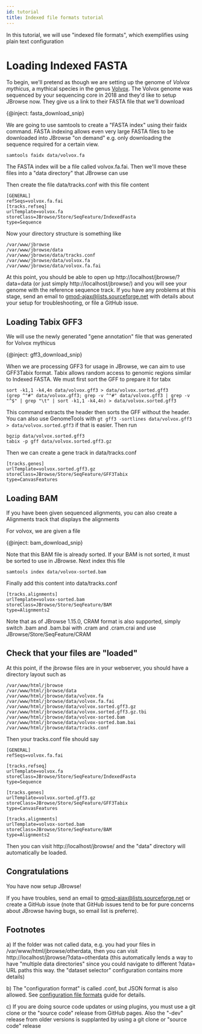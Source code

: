 ```yaml
---
id: tutorial
title: Indexed file formats tutorial
---
```



In this tutorial, we will use "indexed file formats", which exemplifies using plain text configuration

# Loading Indexed FASTA

To begin, we'll pretend as though we are setting up the genome of *Volvox mythicus*, a mythical species in the genus [Volvox](https://en.wikipedia.org/wiki/Volvox). The Volvox genome was sequenced by your sequencing core in 2018 and they'd like to setup JBrowse now. They give us a link to their FASTA file that we'll download

{@inject: fasta_download_snip}

We are going to use samtools to create a "FASTA index" using their faidx command. FASTA indexing allows even very large FASTA files to be downloaded into JBrowse "on demand" e.g. only downloading the sequence required for a certain view.

    samtools faidx data/volvox.fa

The FASTA index will be a file called volvox.fa.fai. Then we'll move these files into a "data directory" that JBrowse can use


Then create the file data/tracks.conf with this file content

    [GENERAL]
    refSeqs=volvox.fa.fai
    [tracks.refseq]
    urlTemplate=volvox.fa
    storeClass=JBrowse/Store/SeqFeature/IndexedFasta
    type=Sequence



Now your directory structure is something like

    /var/www/jbrowse
    /var/www/jbrowse/data
    /var/www/jbrowse/data/tracks.conf
    /var/www/jbrowse/data/volvox.fa
    /var/www/jbrowse/data/volvox.fa.fai

At this point, you should be able to open up http://localhost/jbrowse/?data=data (or just simply http://localhost/jbrowse/) and you will see your genome with the reference sequence track. If you have any problems at this stage, send an email to gmod-ajax@lists.sourceforge.net with details about your setup for troubleshooting, or file a GitHub issue.


## Loading Tabix GFF3

We will use the newly generated "gene annotation" file that was generated for Volvox mythicus

{@inject: gff3_download_snip}

When we are processing GFF3 for usage in JBrowse, we can aim to use GFF3Tabix format. Tabix allows random access to genomic regions similar to Indexed FASTA. We must first sort the GFF to prepare it for tabx

    sort -k1,1 -k4,4n data/volvox.gff3 > data/volvox.sorted.gff3
    (grep ^"#" data/volvox.gff3; grep -v ^"#" data/volvox.gff3 | grep -v "^$" | grep "\t" | sort -k1,1 -k4,4n) > data/volvox.sorted.gff3

This command extracts the header then sorts the GFF without the header. You can also use GenomeTools with `gt gff3 -sortlines data/volvox.gff3 > data/volvox.sorted.gff3` if that is easier. Then run

    bgzip data/volvox.sorted.gff3
    tabix -p gff data/volvox.sorted.gff3.gz


Then we can create a gene track in data/tracks.conf

    [tracks.genes]
    urlTemplate=volvox.sorted.gff3.gz
    storeClass=JBrowse/Store/SeqFeature/GFF3Tabix
    type=CanvasFeatures

## Loading BAM

If you have been given sequenced alignments, you can also create a Alignments track that displays the alignments

For volvox, we are given a file

{@inject: bam_download_snip}

Note that this BAM file is already sorted. If your BAM is not sorted, it must be sorted to use in JBrowse. Next index this file

    samtools index data/volvox-sorted.bam

Finally add this content into data/tracks.conf

    [tracks.alignments]
    urlTemplate=volvox-sorted.bam
    storeClass=JBrowse/Store/SeqFeature/BAM
    type=Alignments2

Note that as of JBrowse 1.15.0, CRAM format is also supported, simply switch .bam and .bam.bai with .cram and .cram.crai and use JBrowse/Store/SeqFeature/CRAM

## Check that your files are "loaded"

At this point, if the jbrowse files are in your webserver, you should have a directory layout such as

    /var/www/html/jbrowse
    /var/www/html/jbrowse/data
    /var/www/html/jbrowse/data/volvox.fa
    /var/www/html/jbrowse/data/volvox.fa.fai
    /var/www/html/jbrowse/data/volvox.sorted.gff3.gz
    /var/www/html/jbrowse/data/volvox.sorted.gff3.gz.tbi
    /var/www/html/jbrowse/data/volvox-sorted.bam
    /var/www/html/jbrowse/data/volvox-sorted.bam.bai
    /var/www/html/jbrowse/data/tracks.conf


Then your tracks.conf file should say


    [GENERAL]
    refSeqs=volvox.fa.fai

    [tracks.refseq]
    urlTemplate=volvox.fa
    storeClass=JBrowse/Store/SeqFeature/IndexedFasta
    type=Sequence

    [tracks.genes]
    urlTemplate=volvox.sorted.gff3.gz
    storeClass=JBrowse/Store/SeqFeature/GFF3Tabix
    type=CanvasFeatures

    [tracks.alignments]
    urlTemplate=volvox-sorted.bam
    storeClass=JBrowse/Store/SeqFeature/BAM
    type=Alignments2

Then you can visit http://localhost/jbrowse/ and the "data" directory will automatically be loaded.

## Congratulations

You have now setup JBrowse!

If you have troubles, send an email to gmod-ajax@lists.sourceforge.net or create a GitHub issue (note that GitHub issues tend to be for pure concerns about JBrowse having bugs, so email list is preferre).

## Footnotes


a) If the folder was not called data, e.g. you had your files in /var/www/html/jbrowse/otherdata, then you can visit http://localhost/jbrowse/?data=otherdata (this automatically lends a way to have "multiple data directories" since you could navigate to different ?data= URL paths this way. the "dataset selector" configuration contains more details)

b) The "configuration format" is called .conf, but JSON format is also allowed. See [configuration file formats](configuration_file_formats.html) guide for details.

c) If you are doing source code updates or using plugins, you must use a git clone or the "source code" release from GitHub pages. Also the "-dev" release from older versions is supplanted by using a git clone or "source code" release
